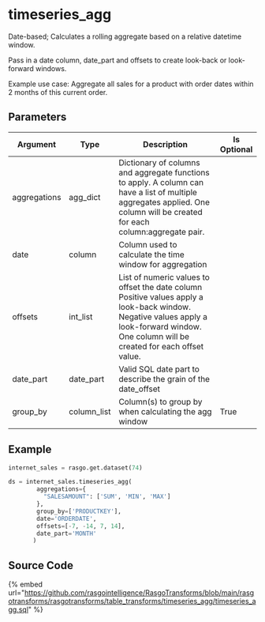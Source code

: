 # timeseries_agg

Date-based; Calculates a rolling aggregate based on a relative datetime window.

Pass in a date column, date_part and offsets to create look-back
or look-forward windows.

Example use case: Aggregate all sales for a product with order dates
within 2 months of this current order.


## Parameters

|   Argument   |    Type     |                                                                                        Description                                                                                        | Is Optional |
| ------------ | ----------- | ----------------------------------------------------------------------------------------------------------------------------------------------------------------------------------------- | ----------- |
| aggregations | agg_dict    | Dictionary of columns and aggregate functions to apply. A column can have a list of multiple aggregates applied. One column will be created for each column:aggregate pair.               |             |
| date         | column      | Column used to calculate the time window for aggregation                                                                                                                                  |             |
| offsets      | int_list    | List of numeric values to offset the date column Positive values apply a look-back window. Negative values apply a look-forward window. One column will be created for each offset value. |             |
| date_part    | date_part   | Valid SQL date part to describe the grain of the date_offset                                                                                                                              |             |
| group_by     | column_list | Column(s) to group by when calculating the agg window                                                                                                                                     | True        |


## Example

```python
internet_sales = rasgo.get.dataset(74)

ds = internet_sales.timeseries_agg(
        aggregations={
          "SALESAMOUNT": ['SUM', 'MIN', 'MAX']
        },
        group_by=['PRODUCTKEY'],
        date='ORDERDATE',
        offsets=[-7, -14, 7, 14],
        date_part='MONTH'
       )

```

## Source Code

{% embed url="https://github.com/rasgointelligence/RasgoTransforms/blob/main/rasgotransforms/rasgotransforms/table_transforms/timeseries_agg/timeseries_agg.sql" %}